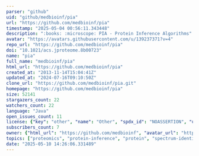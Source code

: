 ```yaml
---
parser: "github"
uid: "github/medbioinf/pia"
url: "https://github.com/medbioinf/pia"
timestamp: "2025-05-04 00:56:11.343448"
description: ":books: :microscope: PIA - Protein Inference Algorithms"
avatar: "https://avatars.githubusercontent.com/u/139237371?v=4"
repo_url: "https://github.com/medbioinf/pia"
doi: "10.1021/acs.jproteome.8b00723"
name: "pia"
full_name: "medbioinf/pia"
html_url: "https://github.com/medbioinf/pia"
created_at: "2013-11-14T15:04:41Z"
updated_at: "2024-07-16T09:10:50Z"
clone_url: "https://github.com/medbioinf/pia.git"
homepage: "https://github.com/medbioinf/pia"
size: 52141
stargazers_count: 22
watchers_count: 22
language: "Java"
open_issues_count: 11
license: {"key": "other", "name": "Other", "spdx_id": "NOASSERTION", "url": null, "node_id": "MDc6TGljZW5zZTA="}
subscribers_count: 7
owner: {"html_url": "https://github.com/medbioinf", "avatar_url": "https://avatars.githubusercontent.com/u/139237371?v=4", "login": "medbioinf", "type": "Organization"}
topics: ["proteomics", "protein-inference", "protein", "spectrum-identification", "search-engine", "inference"]
date: "2025-05-10 14:26:06.331489"
---
```

